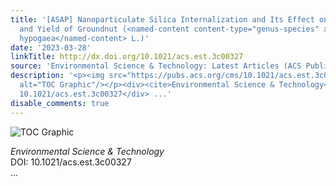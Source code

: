 ```yaml
---
title: '[ASAP] Nanoparticulate Silica Internalization and Its Effect on the Growth
  and Yield of Groundnut (<named-content content-type="genus-species" xlink:type="simple">Arachis
  hypogaea</named-content> L.)'
date: '2023-03-28'
linkTitle: http://dx.doi.org/10.1021/acs.est.3c00327
source: 'Environmental Science & Technology: Latest Articles (ACS Publications)'
description: '<p><img src="https://pubs.acs.org/cms/10.1021/acs.est.3c00327/asset/images/medium/es3c00327_0010.gif"
  alt="TOC Graphic"/></p><div><cite>Environmental Science & Technology</cite></div><div>DOI:
  10.1021/acs.est.3c00327</div> ...'
disable_comments: true
---
```

<p><img src="https://pubs.acs.org/cms/10.1021/acs.est.3c00327/asset/images/medium/es3c00327_0010.gif" alt="TOC Graphic"/></p><div><cite>Environmental Science & Technology</cite></div><div>DOI: 10.1021/acs.est.3c00327</div> ...